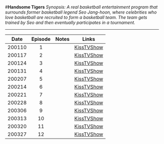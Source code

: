 #**Handsome Tigers**
*Synopsis: A real basketball entertainment program that surrounds former basketball legend Seo Jang-hoon, where celebrities who love basketball are recruited to form a basketball team. The team gets trained by Seo and then eventually participates in a tournament.*
___

|  Date  | Episode | Notes |                                Links                                |
|:------:|:-------:|:-----:|:-------------------------------------------------------------------:|
| 200110 |    1    |       | [KissTVShow](https://kisstvshow.to/Show/Handsome-Tigers/Episode-1)  |
| 200117 |    2    |       | [KissTVShow](https://kisstvshow.to/Show/Handsome-Tigers/Episode-2)  |
| 200124 |    3    |       | [KissTVShow](https://kisstvshow.to/Show/Handsome-Tigers/Episode-3)  |
| 200131 |    4    |       | [KissTVShow](https://kisstvshow.to/Show/Handsome-Tigers/Episode-4)  |
| 200207 |    5    |       | [KissTVShow](https://kisstvshow.to/Show/Handsome-Tigers/Episode-5)  |
| 200214 |    6    |       | [KissTVShow](https://kisstvshow.to/Show/Handsome-Tigers/Episode-6)  |
| 200221 |    7    |       | [KissTVShow](https://kisstvshow.to/Show/Handsome-Tigers/Episode-7)  |
| 200228 |    8    |       | [KissTVShow](https://kisstvshow.to/Show/Handsome-Tigers/Episode-8)  |
| 200306 |    9    |       | [KissTVShow](https://kisstvshow.to/Show/Handsome-Tigers/Episode-9)  |
| 200313 |   10    |       | [KissTVShow](https://kisstvshow.to/Show/Handsome-Tigers/Episode-10) |
| 200320 |   11    |       | [KissTVShow](https://kisstvshow.to/Show/Handsome-Tigers/Episode-11) |
| 200327 |   12    |       | [KissTVShow](https://kisstvshow.to/Show/Handsome-Tigers/Episode-12) |